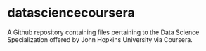 # datasciencecoursera
A Github repository containing files pertaining to the Data Science Specialization offered by John Hopkins University via Coursera.

